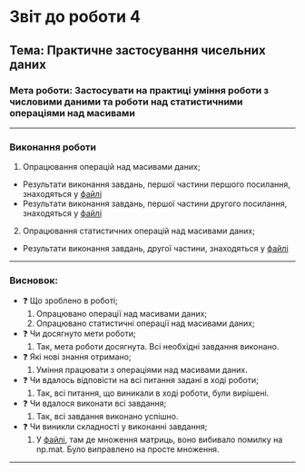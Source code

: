 # Звіт до роботи 4
## Тема: Практичне застосування чисельних даних
### Мета роботи: Застосувати на практиці уміння роботи з числовими даними та роботи над статистичними операціями над масивами

---
### Виконання роботи
 1. Опрацювання операцій над масивами даних;
 * Результати виконання завдань, першої частини першого посилання, знаходяться у [файлі](1.ipynb)
* Результати виконання завдань, першої частини другого посилання,  знаходяться у [файлі](2.ipynb)
 2. Опрацювання статистичних операцій над масивами даних;
* Результати виконання завдань, другої частини, знаходяться у [файлі](3.ipynb)

---
### Висновок:

- :question: Що зроблено в роботі;
    1. Опрацювано операції над масивами даних;
    2. Опрацювано статистичні операції над масивами даних;
- :question: Чи досягнуто мети роботи;
    1. Так, мета роботи досягнута. Всі необхідні завдання виконано.
- :question: Які нові знання отримано;
    1. Уміння працювати з операціями над масивами даних.
- :question: Чи вдалось відповісти на всі питання задані в ході роботи;
    1. Так, всі питання, що виникали в ході роботи, були вирішені.
- :question: Чи вдалося виконати всі завдання;
    1. Так, всі завдання виконано успішно.
- :question: Чи виникли складності у виконанні завдання;
    1. У [файлі](2.ipynb), там де множення матриць, воно вибивало помилку на np.mat. Було виправлено на просте множення. 




---